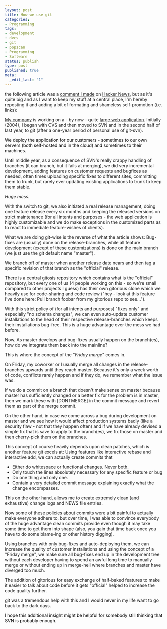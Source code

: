 ```yaml
---
layout: post
title: How we use git
categories:
- Programming
tags:
- development
- dvcs
- git
- popscan
- Programming
- Software
status: publish
type: post
published: true
meta:
  _edit_last: "1"
---
```

the following article was a <a href="http://news.ycombinator.com/item?id=1063392">comment I made</a> on <a href="http://news.ycombinator.com">Hacker News</a>, but as it's quite big and as I want to keep my stuff at a central place, I'm hereby reposting it and adding a bit of formating and shameless self-promotion (i.e. links):

<a href="http://www.sensational.ch">My company</a> is working on a - by now - quite <a href="http://www.popscan.com">large web application</a>. Initially (2004), I began with CVS and then moved to SVN and in the second half of last year, to git (after a one-year period of personal use of git-svn).

<span style="color: #000000;">We deploy the application for our customers - sometimes to our own servers (both self-hosted and in the cloud) and sometimes to their machines.</span>

Until middle year, as a consequence of SVN's really crappy handling of branches (it can branch, but it fails at merging), we did very incremental development, adding features on customer requests and bugfixes as needed, often times uploading specific fixes to different sites, committing them to trunk, but rarely ever updating existing applications to trunk to keep them stable.

<em>Huge mess.</em>

With the switch to git, we also initiated a real release management, doing one feature release every six months and keeping the released versions on strict maintenance (for all intents and purposes - the web application is highly customizable and we do make exceptions in the customized parts as to react to immediate feature-wishes of clients).

What we are doing git-wise is the reverse of what the article shows: Bug-fixes are (usually) done on the release-branches, while all feature development (except of these customizations) is done on the main branch (we just use the git default name "master").

We branch off of master when another release date nears and then tag a specific revision of that branch as the "official" release.

There is a central gitosis repository which contains what is the "official" repository, but every one of us (4 people working on this - so we're small compared to other projects I guess) has their own gitorious clone which we heavily use for code-sharing and code review ("hey - look at this feature I've done here: Pull branch foobar from my gitorious repo to see...").

With this strict policy of (for all intents and purposes) "fixes only" and especially "no schema changes", we can even auto-update customer installations to the head of their respective release-branches which keeps their installations bug-free. This is a huge advantage over the mess we had before.

Now. As master develops and bug-fixes usually happen on the branch(es), how do we integrate them back into the mainline?

This is where the concept of the "<em>Friday merge</em>" comes in.

On Friday, my coworker or I usually merge all changes in the release-branches upwards until they reach master. Because it's only a week worth of code, conflicts rarely happen and if they do, we remember what the issue was.

If we do a commit on a branch that doesn't make sense on master because master has sufficiently changed or a better fix for the problem is in master, then we mark these with [DONTMERGE] in the commit message and revert them as part of the merge commit.

On the other hand, in case we come across a bug during development on master and we see how it would affect production systems badly (like a security flaw - not that they happen often) and if we have already devised a simple fix that is save to apply to the branch(es), we fix those on master and then cherry-pick them on the branches.

This concept of course heavily depends upon clean patches, which is another feature git excels at: Using features like interactive rebase and interactive add, we can actually create commits that
<ul>
	<li>Either do whitespace or functional changes. Never both.</li>
	<li>Only touch the lines absolutely necessary for any specific feature or bug</li>
	<li>Do one thing and only one.</li>
	<li>Contain a very detailed commit message explaining exactly what the change encompasses.</li>
</ul>
This on the other hand, allows me to create extremely clean (and exhaustive) change logs and NEWS file entries.

Now some of these policies about commits were a bit painful to actually make everyone adhere to, but over time, I was able to convince everybody of the huge advantage clean commits provide even though it may take some time to get them into shape (also, you gain that time back once you have to do some blame-ing or other history digging).

Using branches with only bug-fixes and auto-deploying them, we can increase the quality of customer installations and using the concept of a "Friday merge", we make sure all bug-fixes end up in the development tree without each developer having to spend an awful long time to manually merge or without ending up in merge-hell where branches and master have diverged too much.

The addition of gitorious for easy exchange of half-baked features to make it easier to talk about code before it gets "official" helped to increase the code quality further.

git was a tremendous help with this and I would never in my life want to go back to the dark days.

<span style="color: #000000;">I hope this additional insight might be helpful for somebody still thinking that SVN is probably enough.</span>
